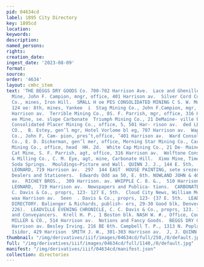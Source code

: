```yaml
---
pid: 04634cd
label: 1895 City Directory
key: 1895cd
location: 
keywords: 
description: 
named_persons: 
rights: 
creation_date: 
ingest_date: '2023-08-09'
format: 
source: 
order: '4634'
layout: cmhc_item
text: 'THE BEGGS DRY GOODS Co. 700-702 Harrison Ave.  Lace and Ghenille Gurtains     MOU  Sequin
  Mine, John F. Campion, mngr, office, 401 Harrison av.  Silver Cord Combination Mining
  Co., mines, Iron Hill.  SMALL H oe PES CONSOLIDATED MINING C S. W. Mudd, mer, office,
  124 oe: 8th, mines, Yankee  i  Stag Mining Co., John F.Campion, mgr, office, 401
  Harrison av.  Terrible Mining Co., 8S. F. Parrish, mgr, office, 316 Harrison av.  eg
  ee Mine, se. slope Carbonate  Triumph Mining Co., 21 DeMaine- ville blk.  Twin Lakes
  Consolidated Placer Mining Co., office, 5, 501 Har- rison av.  ded LEASING & MINING
  CO.,  B. Estey, gen’l mgr, Hotel Vorlome bl eg, 707 Harrison av.  Wapiti Mining
  Co., John F, Cam- pion, pres’t,office, ‘401 Harrison av.  Ward Consolidated Mining
  Co., E. D. Dickerman, gen’l mer, office, Morning Star Mining Co., Car- bonate Hill.  eon
  Mining Co., office, head  HH. 2d.  White Cap Mining Co., 21 De- Maineville bik.  Wild
  Cat Mine, S. F. Parrish, agt, office, 316 Harrison av.  Wolftone Consolidated Mining
  & Milling Co., C. M. Eye, agt, mine, Carbonate Hill.  Ximo Mine, Timothy Kyle, agt,
  Soda Springs.  Mouldings—Picture and Wall. QUINN J. J., 144 E. 5th.  Musical Merchandise.  WORCESTER
  LEONARD, 719 Harrison av.  297  144 EAST  HOUSE PAINTING, sete srezer.  NOT  News
  Dealers and Stationers.  Edwards Odd aa 50, E. 6th. NOWLAND JOHN & 400-402 Harrison
  av.  RICHEY BROS.,  309 Harrison. av. WHIPPLE C. 8. &.,  510 Harrison av. WORCESTER
  LEONARD,  719 Harrison av.  Newspapers and Publica- tions.  CARBONATE CHRONICLE,  C.
  C. Davis & Co., proprs, 123- 127 E, 5th.  Cloud City News, William Mc- Cabe, propr,
  waa Harrison av.  Seen  . Davis & Co., proprs, 123- {37 E. 5th.  LEADVILLE CITY
  DIRECTORY. Balienger & Richards, publish- ers, 29-30 Good blk, Denver, (P. O. box
  226).  LEADVILLE EVENING CHRONICLE, C. C. Davis & Co., proprs, 123. 127 B. 5th.  Notaries
  and Conveyancers.  Krell H. P., 1 Boston blk. NASH W. #., Office, Court House. POWELL,
  MILLER & CO., 514 Harrison av.  Notions and Fancy Goods.  BEGGS DRY GOODS CO.,  700-702
  Harrison av. Besley Irving. 216 BE 6th. Campbell T. P., 1313 N. Poplar. Grossmayer
  Isidor, 429 Harrison  SMITH J. W., 301-303 Harrison av.  J, J. QUINN '
thumbnail: "/img/derivatives/iiif/images/04634cd/full/250,/0/default.jpg"
full: "/img/derivatives/iiif/images/04634cd/full/1140,/0/default.jpg"
manifest: "/img/derivatives/iiif/04634cd/manifest.json"
collection: directories
---
```

